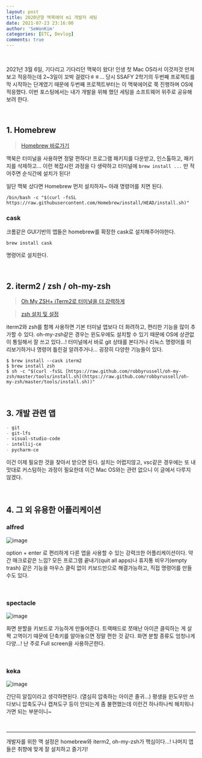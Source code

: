 ```yaml
---
layout: post
title: 2020년형 맥북에어 m1 개발자 세팅
date: 2021-07-23 23:16:00
author: 'SeWonKim'
categories: [ETC, Devlog]
comments: true
---
```


&nbsp;
&nbsp;

2021년 3월 6일, 기다리고 기다리던 맥북이 왔다! 인생 첫 Mac OS라서 이것저것 만져보고 적응하는데 2~3일이 꼬박 걸렸다ㅎㅎ... 당시 SSAFY 2학기의 두번째 프로젝트를 막 시작하는 단계였기 때문에 두번째 프로젝트부터는 이 맥북에어로 쭉 진행하며 OS에 적응했다. 이번 포스팅에서는 내가 개발을 위해 했던 세팅을 소프트웨어 위주로 공유해보려 한다.

&nbsp;

## 1. Homebrew

> [Homebrew 바로가기](https://brew.sh/index_ko)

맥북은 터미널을 사용하면 정말 편하다! 프로그램 패키지를 다운받고, 인스톨하고, 패키지를 삭제하고... 이런 복잡시런 과정을 다 생략하고 터미널에 `brew install ...` 만 적어주면 순식간에 설치가 된다!

일단 맥북 샀다면 Homebrew 먼저 설치하자~ 아래 명령어를 치면 된다.

```shell
/bin/bash -c "$(curl -fsSL https://raw.githubusercontent.com/Homebrew/install/HEAD/install.sh)"
```

### cask

크롬같은 GUI기반의 앱들은 homebrew를 확장한 cask로 설치해주어야한다. 

```shell
brew install cask
```

명령어로 설치한다.

&nbsp;

## 2. iterm2 / zsh / oh-my-zsh

> [Oh My ZSH+ iTerm2로 터미널을 더 강력하게](https://medium.com/harrythegreat/oh-my-zsh-iterm2로-터미널을-더-강력하게-a105f2c01bec)

> [zsh 설치 및 설정](https://thisblogbusy.tistory.com/entry/zsh-install-settings-with-oh-my-zsh)

iterm2와 zsh를 함께 사용하면 기본 터미널 앱보다 더 화려하고, 편리한 기능을 많이 추가할 수 있다. oh-my-zsh같은 경우는 윈도우에도 설치할 수 있기 때문에 OS에 상관없이 통일해서 잘 쓰고 있다...! 터미널에서 바로 git 상태를 본다거나 리눅스 명령어를 미리보기하거나 명령어 틀린걸 알려주거나... 굉장히 다양한 기능들이 있다.

```shell
$ brew install --cask iterm2
$ brew install zsh
$ sh -c "$(curl -fsSL [https://raw.github.com/robbyrussell/oh-my-zsh/master/tools/install.sh](https://raw.github.com/robbyrussell/oh-my-zsh/master/tools/install.sh))"
```

&nbsp;

## 3. 개발 관련 앱

```markdown
- git
- git-lfs
- visual-studio-code
- intellij-ce
- pycharm-ce
```

이건 이제 필요한 것을 찾아서 받으면 된다. 설치는 어렵지않고, vsc같은 경우에는 또 내 맛대로 커스텀하는 과정이 필요한데 이건 Mac OS와는 관련 없으니 이 글에서 다루지 않겠다. 


&nbsp;

## 4. 그 외 유용한 어플리케이션

### alfred

![image](https://user-images.githubusercontent.com/30452963/126798006-977ecec4-4144-47ae-a6de-ed0bdd08f9f1.png)

option + enter 로 편리하게 다른 앱을 사용할 수 있는 강력크한 어플리케이션이다. 약간 매크로같은 느낌? 모든 프로그램 끝내기(quit all apps)나 휴지통 비우기(empty trash) 같은 기능을 마우스 클릭 없이 키보드만으로 해결가능하고, 직접 명령어를 만들 수도 있다.

&nbsp;

### spectacle 

![image](https://user-images.githubusercontent.com/30452963/126798457-8fdc2f5f-4be4-4bb0-b58f-ad732adc449a.png)

화면 분할을 키보드로 가능하게 만들어준다. 트랙패드로 쪼매난 아이콘 클릭하는 게 살짝 고역이기 때문에 단축키를 알아놓으면 정말 편한 것 같다. 화면 분할 종류도 엄청나게 다양...! 난 주로 Full screen을 사용하곤한다.

&nbsp;

### keka

![image](https://user-images.githubusercontent.com/30452963/126798863-ea05d489-7a6c-4144-8ef2-ef78a64392ac.png)

간단히 알집이라고 생각하면된다. (열심히 압축하는 아이콘 졸귀...) 평생을 윈도우만 쓰다보니 압축도구나 캡쳐도구 등이 안되는게 좀 불편했는데 이런건 하나하나씩 해치워나가면 되는 부분이니~ 

&nbsp;
&nbsp;

---

개발자를 위한 맥 설정은 homebrew와 iterm2, oh-my-zsh가 핵심이다...! 나머지 앱들은 취향에 맞게 잘 설치하고 즐기기! 


